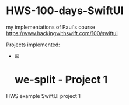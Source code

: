 # HWS-100-days-SwiftUI
my implementations of Paul's course https://www.hackingwithswift.com/100/swiftui


Projects implemented:
 - [x] # we-split - Project 1
 HWS example SwiftUI project 1
